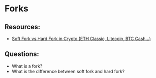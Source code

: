 # Forks


## Resources:

* [Soft Fork vs Hard Fork in Crypto (ETH Classic, Litecoin, BTC Cash...)](https://www.youtube.com/watch?v=Bu1GcyyFZ7w)

## Questions:

* What is a fork?
* What is the difference between soft fork and hard fork?
